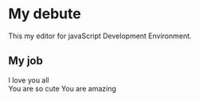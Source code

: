 # My debute
This my editor for javaScript Development Environment.

## My job
I love you all  
You are so cute
You are amazing
